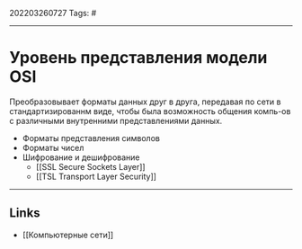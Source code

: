 202203260727
Tags: #

---

# Уровень представления модели OSI
Преобразовывает форматы данных друг в друга, передавая по сети в стандартизированнм виде, чтобы была возможность общения компь-ов с различными внутренними представлениями данных. 

- Форматы представления символов
- Форматы чисел
- Шифрование и дешифрование
	- [[SSL Secure Sockets Layer]]
	- [[TSL Transport Layer Security]]

---
## Links
- [[Компьютерные сети]]
